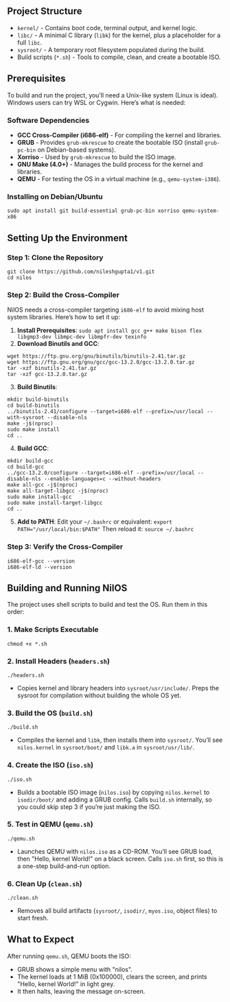 
## Project Structure

- `kernel/` - Contains boot code, terminal output, and kernel logic.
- `libc/` - A minimal C library (`libk`) for the kernel, plus a placeholder for a full `libc`.
- `sysroot/` - A temporary root filesystem populated during the build.
- Build scripts (`*.sh`) - Tools to compile, clean, and create a bootable ISO.

## Prerequisites

To build and run the project, you’ll need a Unix-like system (Linux is ideal). Windows users can try WSL or Cygwin. Here’s what is needed:

### Software Dependencies
- **GCC Cross-Compiler (i686-elf)** - For compiling the kernel and libraries.
- **GRUB** - Provides `grub-mkrescue` to create the bootable ISO (install `grub-pc-bin` on Debian-based systems).
- **Xorriso** - Used by `grub-mkrescue` to build the ISO image.
- **GNU Make (4.0+)** - Manages the build process for the kernel and libraries.
- **QEMU** - For testing the OS in a virtual machine (e.g., `qemu-system-i386`).

### Installing on Debian/Ubuntu

```sudo apt install git build-essential grub-pc-bin xorriso qemu-system-x86```

## Setting Up the Environment

### Step 1: Clone the Repository
```
git clone https://github.com/nileshgupta1/v1.git
cd nilos
```

### Step 2: Build the Cross-Compiler
NilOS needs a cross-compiler targeting `i686-elf` to avoid mixing host system libraries. Here’s how to set it up:

1. **Install Prerequisites**:
```sudo apt install gcc g++ make bison flex libgmp3-dev libmpc-dev libmpfr-dev texinfo```
2. **Download Binutils and GCC**:
```
wget https://ftp.gnu.org/gnu/binutils/binutils-2.41.tar.gz
wget https://ftp.gnu.org/gnu/gcc/gcc-13.2.0/gcc-13.2.0.tar.gz
tar -xzf binutils-2.41.tar.gz
tar -xzf gcc-13.2.0.tar.gz
```
3. **Build Binutils**:
```
mkdir build-binutils
cd build-binutils
../binutils-2.41/configure --target=i686-elf --prefix=/usr/local --with-sysroot --disable-nls
make -j$(nproc)
sudo make install
cd ..
```

4. **Build GCC**:
```
mkdir build-gcc
cd build-gcc
../gcc-13.2.0/configure --target=i686-elf --prefix=/usr/local --disable-nls --enable-languages=c --without-headers
make all-gcc -j$(nproc)
make all-target-libgcc -j$(nproc)
sudo make install-gcc
sudo make install-target-libgcc
cd ..
```

5. **Add to PATH**:
Edit your `~/.bashrc` or equivalent:
```export PATH="/usr/local/bin:$PATH"```
Then reload it:
```source ~/.bashrc```


### Step 3: Verify the Cross-Compiler
```
i686-elf-gcc --version
i686-elf-ld --version
```
## Building and Running NilOS

The project uses shell scripts to build and test the OS. Run them in this order:

### 1. Make Scripts Executable
```chmod +x *.sh```

### 2. Install Headers (`headers.sh`)
```./headers.sh```
- Copies kernel and library headers into `sysroot/usr/include/`. Preps the sysroot for compilation without building the whole OS yet.

### 3. Build the OS (`build.sh`)
```./build.sh```
- Compiles the kernel and `libk`, then installs them into `sysroot/`. You’ll see `nilos.kernel` in `sysroot/boot/` and `libk.a` in `sysroot/usr/lib/`.

### 4. Create the ISO (`iso.sh`)
```./iso.sh```
- Builds a bootable ISO image (`nilos.iso`) by copying `nilos.kernel` to `isodir/boot/` and adding a GRUB config. Calls `build.sh` internally, so you could skip step 3 if you’re just making the ISO.

### 5. Test in QEMU (`qemu.sh`)
```./qemu.sh```
- Launches QEMU with `nilos.iso` as a CD-ROM. You’ll see GRUB load, then "Hello, kernel World!" on a black screen. Calls `iso.sh` first, so this is a one-step build-and-run option.

### 6. Clean Up (`clean.sh`)
```./clean.sh```

- Removes all build artifacts (`sysroot/`, `isodir/`, `myos.iso`, object files) to start fresh.

## What to Expect
After running `qemu.sh`, QEMU boots the ISO:
- GRUB shows a simple menu with "nilos".
- The kernel loads at 1 MiB (0x100000), clears the screen, and prints "Hello, kernel World!" in light grey.
- It then halts, leaving the message on-screen.
